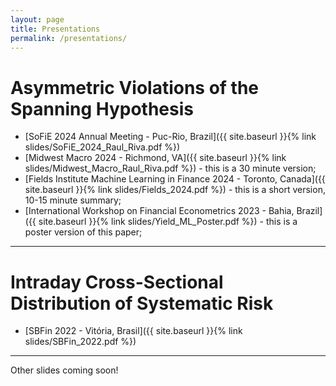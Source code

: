 ```yaml
---
layout: page
title: Presentations
permalink: /presentations/
---
```


# Asymmetric Violations of the Spanning Hypothesis
 * [SoFiE 2024 Annual Meeting - Puc-Rio, Brazil]({{ site.baseurl }}{% link slides/SoFiE_2024_Raul_Riva.pdf %})
 * [Midwest Macro 2024 - Richmond, VA]({{ site.baseurl }}{% link slides/Midwest_Macro_Raul_Riva.pdf %}) - this is a 30 minute version;
 * [Fields Institute Machine Learning in Finance 2024 - Toronto, Canada]({{ site.baseurl }}{% link slides/Fields_2024.pdf %}) - this is a short version, 10-15 minute summary;
 * [International Workshop on Financial Econometrics 2023 - Bahia, Brazil]({{ site.baseurl }}{% link slides/Yield_ML_Poster.pdf %}) - this is a poster version of this paper;

---

# Intraday Cross-Sectional Distribution of Systematic Risk
 * [SBFin 2022 - Vitória, Brasil]({{ site.baseurl }}{% link slides/SBFin_2022.pdf %})


---


Other slides coming soon!